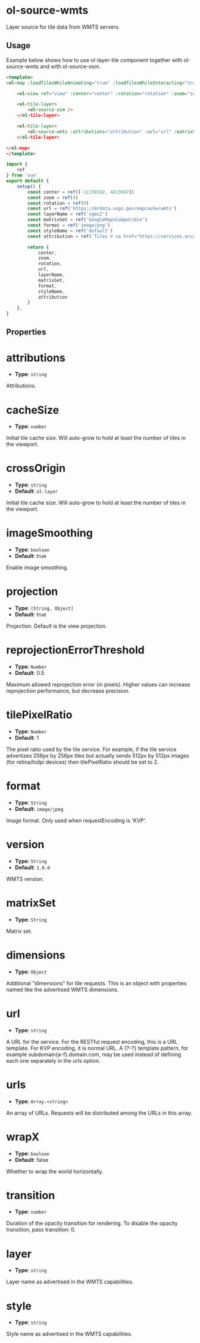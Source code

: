 # ol-source-wmts

Layer source for tile data from WMTS servers.

<script setup>
import TileLayerDemo from "@demos/TileLayerDemo.vue"
</script>

<ClientOnly>
<TileLayerDemo />
</ClientOnly>

## Usage

Example below shows how to use ol-layer-tile component together with ol-source-wmts and with ol-source-osm.

```html
<template>
<ol-map :loadTilesWhileAnimating="true" :loadTilesWhileInteracting="true" style="height:400px">

    <ol-view ref="view" :center="center" :rotation="rotation" :zoom="zoom"/>

    <ol-tile-layer>
        <ol-source-osm />
    </ol-tile-layer>

    <ol-tile-layer>
        <ol-source-wmts :attributions="attribution" :url="url" :matrixSet="matrixSet" :format="format" :layer="layerName" :style="styleName"></ol-source-wmts>
    </ol-tile-layer>

</ol-map>
</template>
```

```js
import {
    ref
} from 'vue'
export default {
    setup() {
        const center = ref([-11158582, 4813697])
        const zoom = ref(4)
        const rotation = ref(0)
        const url = ref('https://mrdata.usgs.gov/mapcache/wmts')
        const layerName = ref('sgmc2')
        const matrixSet = ref('GoogleMapsCompatible')
        const format = ref('image/png')
        const styleName = ref('default')
        const attribution = ref('Tiles © <a href="https://services.arcgisonline.com/arcgis/rest/services/Demographics/USA_Population_Density/MapServer/">ArcGIS</a>')

        return {
            center,
            zoom,
            rotation,
            url,
            layerName,
            matrixSet,
            format,
            styleName,
            attribution
        }
    },
}
```


## Properties

       
       
    

# attributions

- **Type**: `string`
	
Attributions.


# cacheSize

- **Type**: `number`
	
Initial tile cache size. Will auto-grow to hold at least the number of tiles in the viewport.

# crossOrigin

- **Type**: `string`
- **Default**: `ol-layer`
	
Initial tile cache size. Will auto-grow to hold at least the number of tiles in the viewport.


# imageSmoothing

- **Type**: `boolean `
- **Default**: true
	
	
Enable image smoothing.

# projection

- **Type**: `[String, Object]` 
- **Default**: true
	
	
Projection. Default is the view projection.


# reprojectionErrorThreshold

- **Type**: `Number` 
- **Default**: 0.5
	
		
Maximum allowed reprojection error (in pixels). Higher values can increase reprojection performance, but decrease precision.

# tilePixelRatio

- **Type**: `Number` 
- **Default**: 1
	
		
The pixel ratio used by the tile service. For example, if the tile service advertizes 256px by 256px tiles but actually sends 512px by 512px images (for retina/hidpi devices) then tilePixelRatio should be set to 2.

# format

- **Type**: `String` 
- **Default**: `image/jpeg`
	
Image format. Only used when requestEncoding is 'KVP'.

# version

- **Type**: `String` 
- **Default**: `1.0.0`
	
	
WMTS version.

# matrixSet

- **Type**: `String` 
		
Matrix set.

# dimensions

- **Type**: `Object` 
		
Additional "dimensions" for tile requests. This is an object with properties named like the advertised WMTS dimensions.


# url

- **Type**: `string` 
		
A URL for the service. For the RESTful request encoding, this is a URL template. For KVP encoding, it is normal URL. A {?-?} template pattern, for example subdomain{a-f}.domain.com, may be used instead of defining each one separately in the urls option.

# urls

- **Type**: `Array.<string>` 

An array of URLs. Requests will be distributed among the URLs in this array.

# wrapX

- **Type**: `boolean ` 
- **Default**: false

Whether to wrap the world horizontally.

# transition

- **Type**: `number` 

Duration of the opacity transition for rendering. To disable the opacity transition, pass transition: 0.

# layer

- **Type**: `string` 

Layer name as advertised in the WMTS capabilities.

# style

- **Type**: `string` 

Style name as advertised in the WMTS capabilities.

